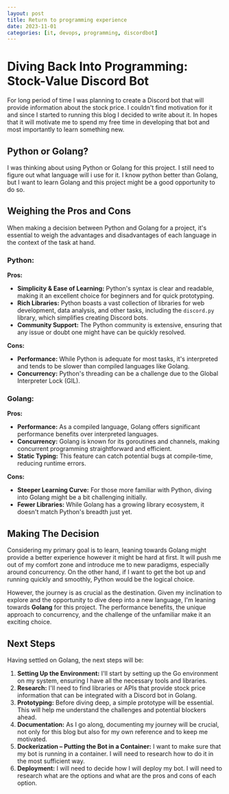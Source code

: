 ```yaml
---
layout: post
title: Return to programming experience
date: 2023-11-01
categories: [it, devops, programming, discordbot]
---
```


# Diving Back Into Programming: Stock-Value Discord Bot

For long period of time I was planning to create a Discord bot that will provide information about the stock price.
I couldn't find motivation for it and since I started to running this blog I decided to write about it.
In hopes that it will motivate me to spend my free time in developing that bot and most importantly to learn something new.

## Python or Golang?

I was thinking about using Python or Golang for this project. I still need to figure out what language will i use for it. I know python better than Golang, but I want to learn Golang and this project might be a good opportunity to do so. 

## Weighing the Pros and Cons

When making a decision between Python and Golang for a project, it's essential to weigh the advantages and disadvantages of each language in the context of the task at hand.

### Python:

**Pros:**
- **Simplicity & Ease of Learning:** Python's syntax is clear and readable, making it an excellent choice for beginners and for quick prototyping.
- **Rich Libraries:** Python boasts a vast collection of libraries for web development, data analysis, and other tasks, including the `discord.py` library, which simplifies creating Discord bots.
- **Community Support:** The Python community is extensive, ensuring that any issue or doubt one might have can be quickly resolved.

**Cons:**
- **Performance:** While Python is adequate for most tasks, it's interpreted and tends to be slower than compiled languages like Golang.
- **Concurrency:** Python's threading can be a challenge due to the Global Interpreter Lock (GIL). 

### Golang:

**Pros:**
- **Performance:** As a compiled language, Golang offers significant performance benefits over interpreted languages.
- **Concurrency:** Golang is known for its goroutines and channels, making concurrent programming straightforward and efficient.
- **Static Typing:** This feature can catch potential bugs at compile-time, reducing runtime errors.

**Cons:**
- **Steeper Learning Curve:** For those more familiar with Python, diving into Golang might be a bit challenging initially.
- **Fewer Libraries:** While Golang has a growing library ecosystem, it doesn't match Python's breadth just yet.

## Making The Decision

Considering my primary goal is to learn, leaning towards Golang might provide a better experience however it might be hard at first. It will push me out of my comfort zone and introduce me to new paradigms, especially around concurrency. On the other hand, if I want to get the bot up and running quickly and smoothly, Python would be the logical choice.

However, the journey is as crucial as the destination. Given my inclination to explore and the opportunity to dive deep into a new language, I'm leaning towards **Golang** for this project. The performance benefits, the unique approach to concurrency, and the challenge of the unfamiliar make it an exciting choice.

## Next Steps

Having settled on Golang, the next steps will be:
1. **Setting Up the Environment:** I'll start by setting up the Go environment on my system, ensuring I have all the necessary tools and libraries.
2. **Research:** I'll need to find libraries or APIs that provide stock price information that can be integrated with a Discord bot in Golang.
3. **Prototyping:** Before diving deep, a simple prototype will be essential. This will help me understand the challenges and potential blockers ahead.
4. **Documentation:** As I go along, documenting my journey will be crucial, not only for this blog but also for my own reference and to keep me motivated.
5. **Dockerization – Putting the Bot in a Container:** I want to make sure that my bot is running in a container. I will need to research how to do it in the most sufficient way.
6. **Deployment:** I will need to decide how I will deploy my bot. I will need to research what are the options and what are the pros and cons of each option.